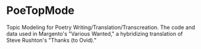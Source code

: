 # PoeTopMode
Topic Modeling for Poetry Writing/Translation/Transcreation. The code and data used in Margento's "Various Wanted," a hybridizing translation of Steve Rushton's "Thanks (to Ovid)."
